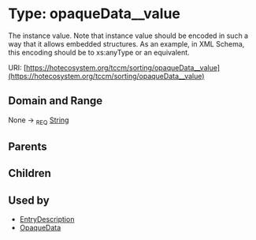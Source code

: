 
# Type: opaqueData__value


The instance value. Note that instance value should be encoded in such a way that it allows embedded
structures. As an example, in XML Schema, this encoding should be to xs:anyType or an equivalent.

URI: [https://hotecosystem.org/tccm/sorting/opaqueData__value](https://hotecosystem.org/tccm/sorting/opaqueData__value)


## Domain and Range

None ->  <sub>REQ</sub> [String](types/String.md)

## Parents


## Children


## Used by

 * [EntryDescription](EntryDescription.md)
 * [OpaqueData](OpaqueData.md)
